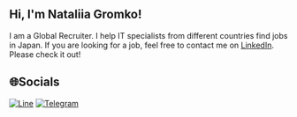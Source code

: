 ## Hi, I'm Nataliia Gromko!

I am a Global Recruiter. I help IT specialists from different countries find jobs in Japan. If you are looking for a job, feel free to contact me on [LinkedIn](https://www.linkedin.com/in/nataliia-gromko-46ba2099/). Please check it out! 

## 🌐Socials
[![Line](https://img.shields.io/badge/LINE-22B94E)](https://line.me/ti/p/nUFTFqKW5J) [![Telegram](https://img.shields.io/badge/Telegram-24A1DE)](https://t.me/HR_Natali)
